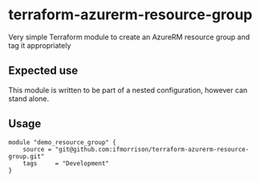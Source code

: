 # terraform-azurerm-resource-group
Very simple Terraform module to create an AzureRM resource group and tag it appropriately

## Expected use

This module is written to be part of a nested configuration, however can stand alone.

## Usage

```hcl-terraform
module "demo_resource_group" {
    source = "git@github.com:ifmorrison/terraform-azurerm-resource-group.git"
    tags     = "Development"
}